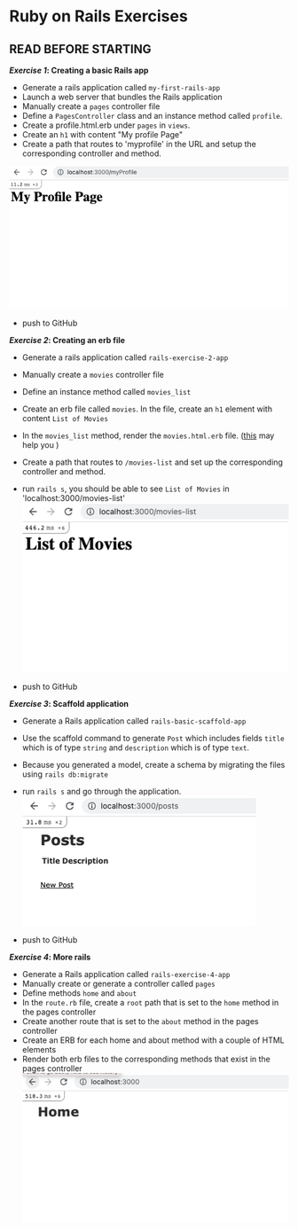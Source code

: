 # Ruby on Rails Exercises

## READ BEFORE STARTING

**<em>Exercise 1</em>: Creating a basic Rails app**

- Generate a rails application called `my-first-rails-app`
- Launch a web server that bundles the Rails application
- Manually create a `pages` controller file
- Define a `PagesController` class and an instance method called `profile`.
- Create a profile.html.erb under `pages` in `views`.
- Create an `h1` with content "My profile Page"
- Create a path that routes to 'myprofile' in the URL and setup the corresponding controller and method.

![Project Structure](../../assets/Rails/C7/Exercise-1.png)

- push to GitHub

**<em>Exercise 2</em>: Creating an erb file**
- Generate a rails application called `rails-exercise-2-app`
- Manually create a `movies` controller file
- Define an instance method called `movies_list`
- Create an erb file called `movies`. In the file, create an `h1` element with content `List of Movies`
- In the `movies_list` method, render the `movies.html.erb` file. ([this](https://guides.rubyonrails.org/v4.1/layouts_and_rendering.html) may help you )
- Create a path that routes to `/movies-list` and set up the corresponding controller and method.
- run `rails s`, you should be able to see `List of Movies` in 'localhost:3000/movies-list'
![Project Structure](../../assets/Rails/C7/Exercise-2.png)

- push to GitHub

**<em>Exercise 3</em>: Scaffold application**

- Generate a Rails application called `rails-basic-scaffold-app`
- Use the scaffold command to generate `Post` which includes fields `title` which is of type `string` and `description` which is of type `text`.
- Because you generated a model, create a schema by migrating the files using `rails db:migrate`
- run `rails s` and go through the application.
![Project Structure](../../assets/Rails/C7/Exercise-3.png)

- push to GitHub

**<em>Exercise 4</em>: More rails**

- Generate a Rails application called `rails-exercise-4-app`
- Manually create or generate a controller called `pages`
- Define methods `home` and `about`
- In the `route.rb` file, create a `root` path that is set to the `home` method in the pages controller
- Create another route that is set to the `about` method in the pages controller
- Create an ERB for each home and about method with a couple of HTML elements
- Render both erb files to the corresponding methods that exist in the pages controller
![Project Structure](../../assets/Rails/C7/Exercise-4.png)
